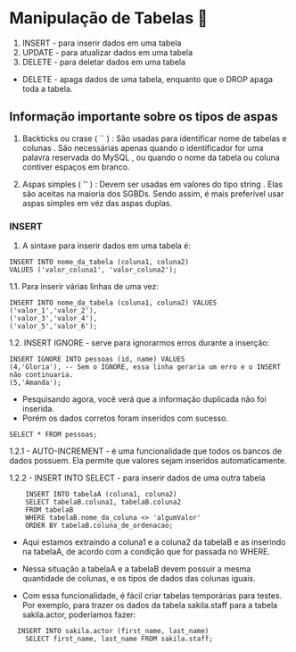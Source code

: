 # Manipulação de Tabelas 🚀

1. INSERT - para inserir dados em uma tabela
2. UPDATE - para atualizar dados em uma tabela
3. DELETE - para deletar dados em uma tabela

- DELETE - apaga dados de uma tabela, enquanto que o DROP apaga toda a tabela.

## Informação importante sobre os tipos de aspas

1. Backticks ou crase ( `` ) : São usadas para identificar nome de tabelas e colunas . São necessárias apenas quando o identificador for uma palavra reservada do MySQL , ou quando o nome da tabela ou coluna contiver espaços em branco.

2. Aspas simples ( '' ) : Devem ser usadas em valores do tipo string . Elas são aceitas na maioria dos SGBDs. Sendo assim, é mais preferível usar aspas simples em véz das aspas duplas.

### INSERT

1. A sintaxe para inserir dados em uma tabela é:

```
INSERT INTO nome_da_tabela (coluna1, coluna2)
VALUES ('valor_coluna1', 'valor_coluna2');
```

1.1. Para inserir várias linhas de uma vez:

```
INSERT INTO nome_da_tabela (coluna1, coluna2) VALUES
('valor_1','valor_2'),
('valor_3','valor_4'),
('valor_5','valor_6');
```
1.2. INSERT IGNORE - serve para ignorarmos erros durante a inserção:

```
INSERT IGNORE INTO pessoas (id, name) VALUES
(4,'Gloria'), -- Sem o IGNORE, essa linha geraria um erro e o INSERT não continuaria.
(5,'Amanda');
```
- Pesquisando agora, você verá que a informação duplicada não foi inserida.
- Porém os dados corretos foram inseridos com sucesso.

```
SELECT * FROM pessoas;
```
1.2.1 - AUTO-INCREMENT - é uma funcionalidade que todos os bancos de dados possuem. Ela permite que valores sejam inseridos automaticamente.

1.2.2 - INSERT INTO SELECT - para inserir dados de uma outra tabela

```
    INSERT INTO tabelaA (coluna1, coluna2)
    SELECT tabelaB.coluna1, tabelaB.coluna2
    FROM tabelaB
    WHERE tabelaB.nome_da_coluna <> 'algumValor'
    ORDER BY tabelaB.coluna_de_ordenacao;
```
- Aqui estamos extraindo a coluna1 e a coluna2 da tabelaB e as inserindo na tabelaA, de acordo com a condição que for passada no WHERE.

- Nessa situação a tabelaA e a tabelaB devem possuir a mesma quantidade de colunas, e os tipos de dados das colunas iguais.

- Com essa funcionalidade, é fácil criar tabelas temporárias para testes. Por exemplo, para trazer os dados da tabela sakila.staff para a tabela sakila.actor, poderíamos fazer:

```
  INSERT INTO sakila.actor (first_name, last_name)
	SELECT first_name, last_name FROM sakila.staff;  
```


